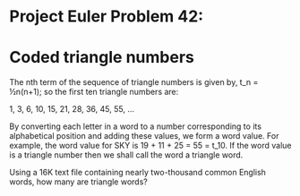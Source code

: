 # Project Euler Problem 42:
# Coded triangle numbers
The nth term of the sequence of triangle numbers is given by, t_n = ½n(n+1); so the first ten triangle numbers are:

1, 3, 6, 10, 15, 21, 28, 36, 45, 55, ...

By converting each letter in a word to a number corresponding to its alphabetical position and adding these values, we form a word value. For example, the word value for SKY is 19 + 11 + 25 = 55 = t_10. If the word value is a triangle number then we shall call the word a triangle word.

Using a 16K text file containing nearly two-thousand common English words, how many are triangle words?